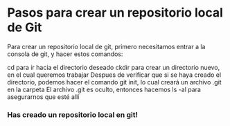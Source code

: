 # Pasos para crear un repositorio local de Git

Para crear un repositorio local de git, primero necesitamos entrar a la consola de git, y hacer estos comandos:

cd para ir hacia el directorio deseado
ckdir para crear un directorio nuevo, en el cual queremos trabajar
Despues de verificar que si se haya creado el directorio, podemos hacer el comando git init, lo cual creará un archivo .git en la carpeta
El archivo .git es oculto, entonces hacemos ls -al para asegurarnos que esté allí

### Has creado un repositorio local en git!
